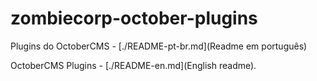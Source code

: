 # zombiecorp-october-plugins

Plugins do OctoberCMS - [./README-pt-br.md](Readme em português)

OctoberCMS Plugins - [./README-en.md](English readme).
